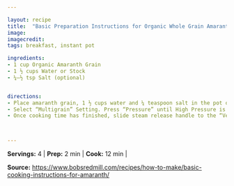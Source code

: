 ```yaml
---

layout: recipe
title:  "Basic Preparation Instructions for Organic Whole Grain Amaranth"
image: 
imagecredit: 
tags: breakfast, instant pot

ingredients:
- 1 cup Organic Amaranth Grain
- 1 ½ cups Water or Stock
- ¼–½ tsp Salt (optional)


directions:
- Place amaranth grain, 1 ½ cups water and ¼ teaspoon salt in the pot of a multi-cooker.
- Select “Multigrain” Setting. Press “Pressure” until High Pressure is illuminated. Press “Adjust” until Normal is illuminated. Using the “-“ and “+” keys, set cook time for 12 minutes.
- Once cooking time has finished, slide steam release handle to the “Venting” position.



---
```


**Servings:** 4 | **Prep:** 2 min | **Cook:** 12 min | 

**Source:** https://www.bobsredmill.com/recipes/how-to-make/basic-cooking-instructions-for-amaranth/

